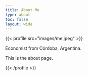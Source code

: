```yaml
---
title: About Me
type: about
toc: false
layout: wide
---
```


{{< profile src="images/me.jpeg" >}}

Economist from Córdoba, Argentina.

This is the about page.


{{< /profile >}}


